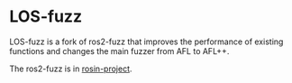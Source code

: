 # LOS-fuzz
LOS-fuzz is a fork of ros2-fuzz that improves the performance of existing functions and changes the main fuzzer from AFL to AFL++.

The ros2-fuzz is in [rosin-project](https://github.com/rosin-project/ros2_fuzz).
